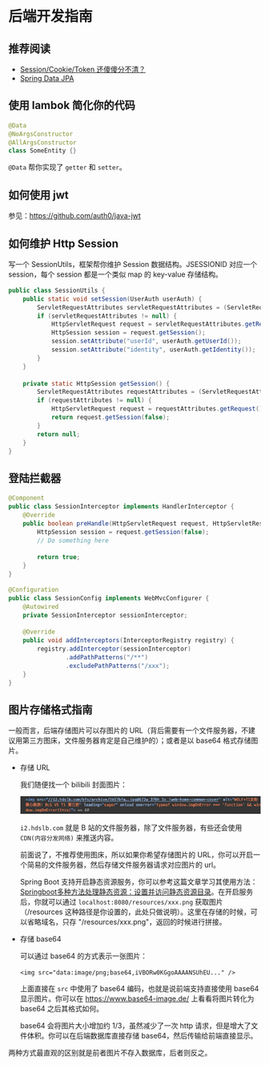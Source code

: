 # 后端开发指南

## 推荐阅读
+ [Session/Cookie/Token 还傻傻分不清？](https://mp.weixin.qq.com/s/5oFKdbFWgZrwqESNTZn77w)
+ [Spring Data JPA](https://docs.spring.io/spring-data/jpa/reference/jpa/query-methods.html)

## 使用 lambok 简化你的代码

```java
@Data
@NoArgsConstructor
@AllArgsConstructor
class SomeEntity {}
```

`@Data` 帮你实现了 `getter` 和 `setter`。

## 如何使用 jwt

参见：https://github.com/auth0/java-jwt

## 如何维护 Http Session

写一个 SessionUtils，框架帮你维护 Session 数据结构。JSESSIONID 对应一个 session，每个 session 都是一个类似 map 的 key-value 存储结构。

```java
public class SessionUtils {
    public static void setSession(UserAuth userAuth) {
        ServletRequestAttributes servletRequestAttributes = (ServletRequestAttributes) RequestContextHolder.getRequestAttributes();
        if (servletRequestAttributes != null) {
            HttpServletRequest request = servletRequestAttributes.getRequest();
            HttpSession session = request.getSession();
            session.setAttribute("userId", userAuth.getUserId());
            session.setAttribute("identity", userAuth.getIdentity());
        }
    }

    private static HttpSession getSession() {
        ServletRequestAttributes requestAttributes = (ServletRequestAttributes) RequestContextHolder.getRequestAttributes();
        if (requestAttributes != null) {
            HttpServletRequest request = requestAttributes.getRequest();
            return request.getSession(false);
        }
        return null;
    }
}
```

## 登陆拦截器

```java
@Component
public class SessionInterceptor implements HandlerInterceptor {
    @Override
    public boolean preHandle(HttpServletRequest request, HttpServletResponse response, Object handler) {
        HttpSession session = request.getSession(false);
        // Do something here
        
        return true;
    }
}
```

```java
@Configuration
public class SessionConfig implements WebMvcConfigurer {
    @Autowired
    private SessionInterceptor sessionInterceptor;

    @Override
    public void addInterceptors(InterceptorRegistry registry) {
        registry.addInterceptor(sessionInterceptor)
                .addPathPatterns("/**")
                .excludePathPatterns("/xxx");
    }
}
```


## 图片存储格式指南

一般而言，后端存储图片可以存图片的 URL（背后需要有一个文件服务器，不建议用第三方图床，文件服务器肯定是自己维护的）；或者是以 base64 格式存储图片。

+ 存储 URL

    我们随便找一个 bilibili 封面图片：

    ![](../images/img_url.png)

    `i2.hdslb.com` 就是 B 站的文件服务器，除了文件服务器，有些还会使用 `CDN(内容分发网络)` 来推送内容。

    前面说了，不推荐使用图床，所以如果你希望存储图片的 URL，你可以开启一个简易的文件服务器，然后存储文件服务器请求对应图片的 url。

    Spring Boot 支持开启静态资源服务，你可以参考这篇文章学习其使用方法：[Springboot多种方法处理静态资源：设置并访问静态资源目录](https://juejin.cn/post/7022823623844954142)。在开启服务后，你就可以通过 `localhost:8080/resources/xxx.png` 获取图片（/resources 这种路径是你设置的，此处只做说明）。这里在存储的时候，可以省略域名，只存 "/resources/xxx.png"，返回的时候进行拼接。

+ 存储 base64

    可以通过 base64 的方式表示一张图片：

    `<img src="data:image/png;base64,iVBORw0KGgoAAAANSUhEU..." />`

    上面直接在 `src` 中使用了 base64 编码，也就是说前端支持直接使用 base64 显示图片。你可以在 https://www.base64-image.de/ 上看看将图片转化为 base64 之后其格式如何。

    base64 会将图片大小增加约 1/3，虽然减少了一次 http 请求，但是增大了文件体积。你可以在后端数据库直接存储 base64，然后传输给前端直接显示。

两种方式最直观的区别就是前者图片不存入数据库，后者则反之。